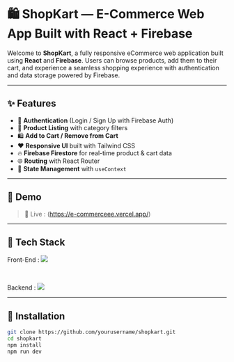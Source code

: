 # 🛍️ ShopKart — E-Commerce Web App Built with React + Firebase

Welcome to **ShopKart**, a fully responsive eCommerce web application built using **React** and **Firebase**. Users can browse products, add them to their cart, and experience a seamless shopping experience with authentication and data storage powered by Firebase.

---

## ✨ Features

- 🔐 **Authentication** (Login / Sign Up with Firebase Auth)
- 🛒 **Product Listing** with category filters
- 🛍️ **Add to Cart / Remove from Cart**
- ❤️ **Responsive UI** built with Tailwind CSS
- 🔥 **Firebase Firestore** for real-time product & cart data
- 🌐 **Routing** with React Router
- 💾 **State Management** with `useContext`

---

## 📌 Demo

> 🔗 Live : (https://e-commerceee.vercel.app/)  

---

## 🚀 Tech Stack

<div>
  <p class='flex items-center'>Front-End : <img src="https://img.shields.io/badge/React-18-blue?style=for-the-badge&logo=react" /></p>
  <br/>
  <p class='flex items-center'>Backend : <img src="https://img.shields.io/badge/Firebase-yellow?style=for-the-badge&logo=firebase" /></p>
</div>

---

## 🔧 Installation

```bash
git clone https://github.com/yourusername/shopkart.git
cd shopkart
npm install
npm run dev
